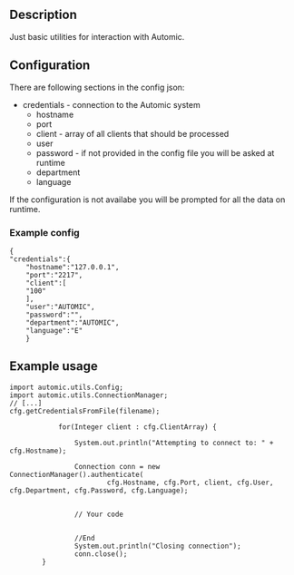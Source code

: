 ## Description
Just basic utilities for interaction with Automic. 

## Configuration

There are following sections in the config json:
- credentials - connection to the Automic system
	- hostname
	- port
	- client - array of all clients that should be processed
	- user
	- password - if not provided in the config file you will be asked at runtime
	- department
	- language

If the configuration is not availabe you will be prompted for all the data on runtime. 

### Example config

```
{
"credentials":{
	"hostname":"127.0.0.1",
	"port":"2217",
	"client":[
	"100"
	],
	"user":"AUTOMIC",
	"password":"",
	"department":"AUTOMIC",
	"language":"E"
	}
```
## Example usage

```
import automic.utils.Config;
import automic.utils.ConnectionManager;
// [...]
cfg.getCredentialsFromFile(filename);
			
			for(Integer client : cfg.ClientArray) {
			
                System.out.println("Attempting to connect to: " + cfg.Hostname);
                
                Connection conn = new ConnectionManager().authenticate(
                        cfg.Hostname, cfg.Port, client, cfg.User, cfg.Department, cfg.Password, cfg.Language);


                // Your code			


                //End
                System.out.println("Closing connection");
                conn.close();
        }
```
